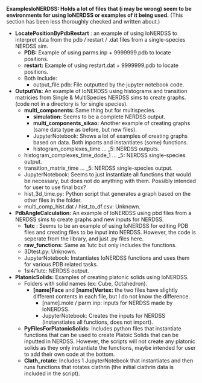 **ExamplesIoNERDSS: Holds a lot of files that (i may be wrong) seem to be environments for using IoNERDSS or examples of it being used.** (This section has been less thoroughly checked and written about.)
 - **LocatePositionByPdbRestart** : an example of using IoNERDSS to interpret data from the pdb / restart / .dat files from a single-species NERDSS sim.
    - **PDB:** Example of using parms.inp + 9999999.pdb to locate positions.
    - **restart:** Example of using restart.dat + 9999999.pdb to locate positions.
    - Both Include:
        - output_file.pdb: File outputted by the jupyter notebook code.
 - **OutputVis:** An example of IoNERDSS using histograms and transition matricies from Single & MultiSpecies NERDSS sims to create graphs. (code not in a directory is for single species).
     - **multi_components:** Same thing but for multispecies.
        - **simulation:** Seems to be a complete NERDSS output.
        - **multi_components_sikao:** Another example of creating graphs (same data type as before, but new files).
        - JupyterNotebook: Shows a lot of examples of creating graphs based on data. Both inports and instantiates (some) functions.
        - histogram_complexes_time ... _5: NERDSS outputs.
    - histogram_complexes_time_dode_1 ... _5: NERDSS single-species output.
    - transition_matrix_time ... _5: NERDSS single-species output.
    - JupyterNotebook: Seems to just instantiate all functions that would be necessary, but does not do anything with them. Possibly intended for user to use final box?
    - hist_3d_time.py: Python script that generates a graph based on the other files in the folder.
    - multi_comp_hist.dat / hist_to_df.csv: Unknown.
 - **PdbAngleCalculation:** An example of IoNERDSS using pbd files from a NERDSS sims to create graphs and new inputs for NERDSS.
    - **1utc** : Seems to be an example of using IoNERDSS for editing PDB files and creating files to be input into NERDSS. However, the code is seperate from the library, and just .py files here. 
    - **raw_functions:** Same as 1utc but only includes the functions.
    - 3Dtest.py: Unknown.
    - JupyterNotebook: Instantiates IoNERDSS functions and uses them for various PDB related tasks.
    - 1si4/1utc: NERDSS output.
 - **PlatonicSolids:** Examples of creating platonic solids using IoNERDSS.
    - Folders with solid names (ex: Cube, Octahedron).
        - **[name]Face** and **[name]Vertex:** the two files have slightly different contents in each file, but I do not know the difference.
            - [name].mole / parm.inp: inputs for NERDSS made by IoNERDSS.
            - JupyterNotebook: Creates the inputs for NERDSS (instanstiates all functions, does not import).
    - **PyFilesForPlatonicSolids:** Includes python files that instantiate functions that can be used to create Platoic Solids that can be inputted in NERDSS. However, the scripts will not create any platonic solids as they only instantiate the functions, maybe intended for user to add their own code at the bottom.
    - **Clath_rotate:** Includes 1 JupyterNotebook that instantiates and then runs functions that rotates clathrin (the initial clathrin data is included in the script).